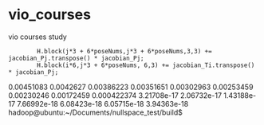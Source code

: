 # vio_courses
vio courses study


            H.block(j*3 + 6*poseNums,j*3 + 6*poseNums,3,3) += jacobian_Pj.transpose() * jacobian_Pj;
            H.block(i*6,j*3 + 6*poseNums, 6,3) += jacobian_Ti.transpose() * jacobian_Pj;
            
            
  0.00451083
  0.0042627
 0.00386223
 0.00351651
 0.00302963
 0.00253459
 0.00230246
 0.00172459
0.000422374
3.21708e-17
2.06732e-17
1.43188e-17
7.66992e-18
6.08423e-18
6.05715e-18
3.94363e-18
hadoop@ubuntu:~/Documents/nullspace_test/build$
